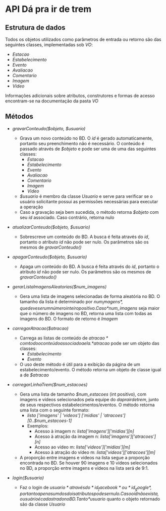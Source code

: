 API Dá pra ir de trem
====================

Estrutura de dados
----------
Todos os objetos utilizados como parâmetros de entrada ou retorno são das seguintes classes, implementadas sob *VO*:

- *Estacao*
- *Estabelecimento*
- *Evento*
- *Avaliacao*
- *Comentario*
- *Imagem*
- *Video* 

Informações adicionais sobre atributos, construtores e formas de acesso encontram-se na documentação da pasta *VO*

Métodos
----------
- *gravarConteudo($objeto, $usuario)*
  - Grava um novo conteúdo no BD. O *id* é gerado automaticamente, portanto seu preenchimento não é necessário. O conteúdo é passado através de *$objeto* e pode ser uma de uma das seguintes classes:
    - *Estacao*
    - *Estabelecimento*
    - *Evento*
    - *Avaliacao*
    - *Comentario*
    - *Imagem*
    - *Video*
  - *$usuario* é membro da classe *Usuario* e serve para verificar se o usuário solicitante possui as permissões necessárias para executar a operação
  - Caso a gravação seja bem sucedida, o método retorna *$objeto* com seu *id* associado. Caso contrário, retorna nulo

- *atualizarConteudo($objeto, $usuario)*
  - Sobrescreve um conteúdo do BD. A busca é feita através do *id*, portanto o atributo *id* não pode ser nulo. Os parâmetros são os mesmos de *gravarConteudo()*
  
- *apagarConteudo($objeto, $usuario)*
  - Apaga um conteúdo do BD. A busca é feita através do *id*, portanto o atributo *id* não pode ser nulo. Os parâmetros são os mesmos de *gravarConteudo()*
  
- *gerarListaImagensAleatorias($num_imagens)* 
  - Gera uma lista de imagens selecionadas de forma aleatória no BD. O tamanho da lista é determinado por *$num_imagens*, que deve ser um número inteiro positivo. Caso *$num_imagens* seja maior que o número de imagens no BD, retorna uma lista com todas as imagens do BD. O formato de retorno é *Imagem<lista>*

- *carregarAtracao($atracao)*
  - Carrega as listas de conteúdo de *$atracao* com todo o conteúdo associado a ela. *$atracao* pode ser um objeto das classes:
    - *Estabelecimento*
    - *Evento*
  - O uso deste método é útil para a exibição da página de um estabelecimento/evento. O método retorna um objeto de classe igual a de *$atracao*

- *carregarLinhaTrem($num_estacoes)*
  - Gera uma lista de tamanho *$num_estacoes* (int positivo), com imagens e vídeos selecionados pela equipe do *daprairdetrem*, junto de seus respectivos estabelecimentos/eventos. O método retorna uma lista com o seguinte formato:
    - *lista ['imagens' | 'videos'] ['midias' | 'atracoes'] [0..$num_estacoes-1]*
    - Exemplos:
      - Acesso à imagem n: *lista['imagens']['midias'][n]*
      - Acesso à atração da imagem n: *lista['imagens']['atracoes'][n]*
      - Acesso ao vídeo m: *lista['videos']['midias'][m]*
      - Acesso à atração do vídeo m: *lista['videos']['atracoes'][m]*
  - A proporção entre imagens e vídeos na lista segue a proporção encontrada no BD. Se houver 90 imagens e 10 vídeos selecionados no BD, a proporção entre imagens e vídeos na lista será de 9:1.

- *login($usuario)*
  - Faz o login de *$usuario* através do *id_facebook* ou *id_google*, portanto apenas um dos dois atributos pode ser nulo. Caso o id não exista, o usuário é cadastrado no BD. Tanto *$usuario* quanto o objeto retornado são da classe *Usuario*
